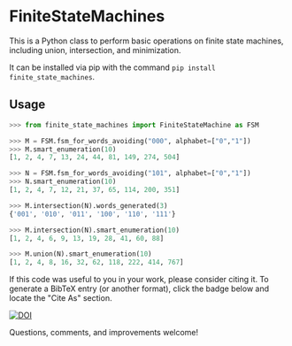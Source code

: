 # FiniteStateMachines

This is a Python class to perform basic operations on finite state machines,
including union, intersection, and minimization.

It can be installed via pip with the command `pip install finite_state_machines`.

## Usage
```python
>>> from finite_state_machines import FiniteStateMachine as FSM

>>> M = FSM.fsm_for_words_avoiding("000", alphabet=["0","1"])
>>> M.smart_enumeration(10)
[1, 2, 4, 7, 13, 24, 44, 81, 149, 274, 504]

>>> N = FSM.fsm_for_words_avoiding("101", alphabet=["0","1"])
>>> N.smart_enumeration(10)
[1, 2, 4, 7, 12, 21, 37, 65, 114, 200, 351]

>>> M.intersection(N).words_generated(3)
{'001', '010', '011', '100', '110', '111'}

>>> M.intersection(N).smart_enumeration(10)
[1, 2, 4, 6, 9, 13, 19, 28, 41, 60, 88]

>>> M.union(N).smart_enumeration(10)
[1, 2, 4, 8, 16, 32, 62, 118, 222, 414, 767]
```

If this code was useful to you in your work, please consider citing it. To generate a BibTeX entry (or another format), click the badge below and locate the "Cite As" section.

[![DOI](https://zenodo.org/badge/330728356.svg)](https://zenodo.org/badge/latestdoi/330728356)


Questions, comments, and improvements welcome!

